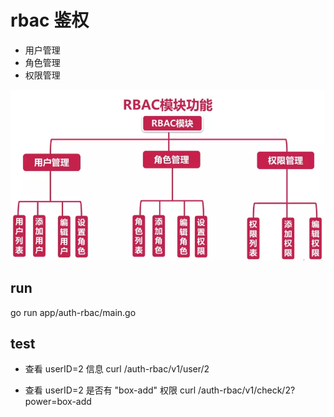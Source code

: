 # rbac 鉴权

- 用户管理
- 角色管理
- 权限管理

![路径](./doc/rs/rbac.webp)


## run

go run app/auth-rbac/main.go

## test
- 查看 userID=2 信息
curl /auth-rbac/v1/user/2 

- 查看 userID=2 是否有 "box-add" 权限
curl /auth-rbac/v1/check/2?power=box-add
